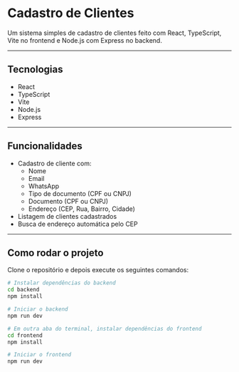 # Cadastro de Clientes

Um sistema simples de cadastro de clientes feito com React, TypeScript, Vite no frontend e Node.js com Express no backend.

---

## Tecnologias
- React
- TypeScript
- Vite
- Node.js
- Express

---

## Funcionalidades
- Cadastro de cliente com:
  - Nome
  - Email
  - WhatsApp
  - Tipo de documento (CPF ou CNPJ)
  - Documento (CPF ou CNPJ)
  - Endereço (CEP, Rua, Bairro, Cidade)
- Listagem de clientes cadastrados
- Busca de endereço automática pelo CEP

---

## Como rodar o projeto

Clone o repositório e depois execute os seguintes comandos:

```bash
# Instalar dependências do backend
cd backend
npm install

# Iniciar o backend
npm run dev

# Em outra aba do terminal, instalar dependências do frontend
cd frontend
npm install

# Iniciar o frontend
npm run dev
